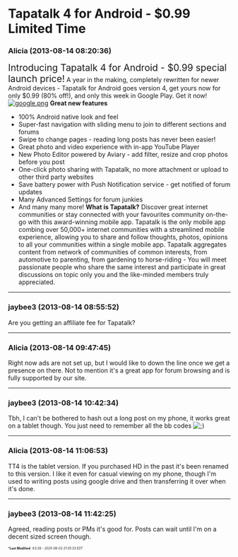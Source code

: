 # Tapatalk 4 for Android - $0.99 Limited Time

### **Alicia** (2013-08-14 08:20:36)

<span style="font-size: 1.50em;">Introducing Tapatalk 4 for Android - $0.99 special launch price!</span>
A year in the making, completely rewritten for newer Android devices - Tapatalk for Android goes version 4, get yours now for only $0.99 (80% off!), and only this week in Google Play. Get it now!
[![google.png](http://tapatalk.com/newsletter/20130806/google.png)](https://play.google.com/store/apps/details?id=com.quoord.tapatalkHD "https://play.google.com/store/apps/details?id=com.quoord.tapatalkHD")
**Great new features**
- 100% Android native look and feel
- Super-fast navigation with sliding menu to join to different sections and forums
- Swipe to change pages - reading long posts has never been easier!
- Great photo and video experience with in-app YouTube Player
- New Photo Editor powered by Aviary - add filter, resize and crop photos before you post
- One-click photo sharing with Tapatalk, no more attachment or upload to other third party websites
- Save battery power with Push Notification service - get notified of forum updates
- Many Advanced Settings for forum junkies
- And many many more!
**What is Tapatalk?**
Discover great internet communities or stay connected with your favourites community on-the-go with this award-winning mobile app. Tapatalk is the only mobile app combing over 50,000+ internet communities with a streamlined mobile experience, allowing you to share and follow thoughts, photos, opinions to all your communities within a single mobile app.
Tapatalk aggregates content from network of communities of common interests, from automotive to parenting, from gardening to horse-riding - You will meet passionate people who share the same interest and participate in great discussions on topic only you and the like-minded members truly appreciated.

---

### **jaybee3** (2013-08-14 08:55:52)

Are you getting an affiliate fee for Tapatalk?

---

### **Alicia** (2013-08-14 09:47:45)

Right now ads are not set up, but I would like to down the line once we get a presence on there.
Not to mention it's a great app for forum browsing and is fully supported by our site.

---

### **jaybee3** (2013-08-14 10:42:34)

Tbh, I can't be bothered to hash out a long post on my phone, it works great on a tablet though. You just need to remember all the bb codes <!-- s;) -->![;)](https://i.ibb.co/GfkGswQC/icon-e-wink.gif)<!-- s;) -->

---

### **Alicia** (2013-08-14 11:06:53)

TT4 is the tablet version. If you purchased HD in the past it's been renamed to this version.
I like it even for casual viewing on my phone, though I'm used to writing posts using google drive and then transferring it over when it's done.

---

### **jaybee3** (2013-08-14 11:42:25)

Agreed, reading posts or PMs it's good for.
Posts can wait until I'm on a decent sized screen though.



<span style="font-size: 0.5em;">***Last Modified**: 4.0.28 - *2025-06-02 21:35:33 EDT*</span>